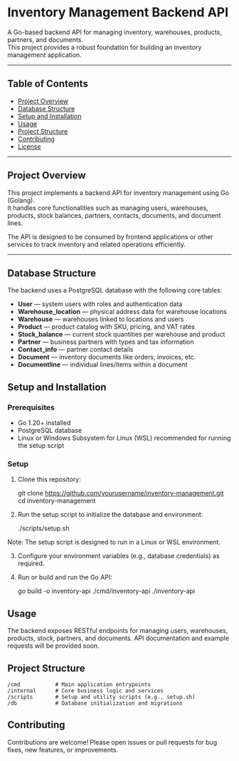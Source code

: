 # Inventory Management Backend API

A Go-based backend API for managing inventory, warehouses, products, partners, and documents.  
This project provides a robust foundation for building an inventory management application.

---

## Table of Contents

- [Project Overview](#project-overview)  
- [Database Structure](#database-structure)  
- [Setup and Installation](#setup-and-installation)  
- [Usage](#usage)  
- [Project Structure](#project-structure)  
- [Contributing](#contributing)  
- [License](#license)

---

## Project Overview

This project implements a backend API for inventory management using Go (Golang).  
It handles core functionalities such as managing users, warehouses, products, stock balances, partners, contacts, documents, and document lines.  

The API is designed to be consumed by frontend applications or other services to track inventory and related operations efficiently.

---

## Database Structure

The backend uses a PostgreSQL database with the following core tables:

- **User** — system users with roles and authentication data
- **Warehouse_location** — physical address data for warehouse locations
- **Warehouse** — warehouses linked to locations and users
- **Product** — product catalog with SKU, pricing, and VAT rates
- **Stock_balance** — current stock quantities per warehouse and product
- **Partner** — business partners with types and tax information
- **Contact_info** — partner contact details
- **Document** — inventory documents like orders, invoices, etc.
- **Documentline** — individual lines/items within a document

## Setup and Installation

### Prerequisites

- Go 1.20+ installed  
- PostgreSQL database  
- Linux or Windows Subsystem for Linux (WSL) recommended for running the setup script  

### Setup

1. Clone this repository:

   git clone https://github.com/yourusername/inventory-management.git
   cd inventory-management

2. Run the setup script to initialize the database and environment:

    ./scripts/setup.sh

Note: The setup script is designed to run in a Linux or WSL environment.

3. Configure your environment variables (e.g., database credentials) as required.

4. Run or build and run the Go API:

    go build -o inventory-api ./cmd/inventory-api
    ./inventory-api

## Usage

The backend exposes RESTful endpoints for managing users, warehouses, products, stock, partners, and documents.
API documentation and example requests will be provided soon.

## Project Structure

    /cmd           # Main application entrypoints
    /internal      # Core business logic and services
    /scripts       # Setup and utility scripts (e.g., setup.sh)
    /db            # Database initialization and migrations

## Contributing

Contributions are welcome!
Please open issues or pull requests for bug fixes, new features, or improvements.